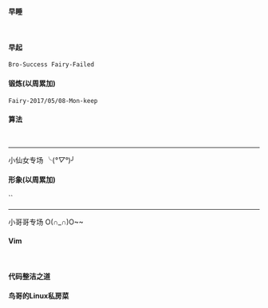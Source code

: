 #### 早睡
`  `
#### 早起
` Bro-Success
  Fairy-Failed `
#### 锻炼(以周累加)
`Fairy-2017/05/08-Mon-keep`
#### 算法
` `
***
小仙女专场 ╰(*°▽°*)╯
#### 形象(以周累加)
``

*** 
小哥哥专场 O(∩_∩)O~~
#### Vim
` `
#### 代码整洁之道

#### 鸟哥的Linux私房菜


